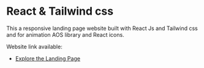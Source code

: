 # React & Tailwind css

This a responsive landing page website built with React Js and Tailwind css and for animation AOS library and React icons.

Website link available:

- [Explore the Landing Page](bistro-nine.vercel.app) 
